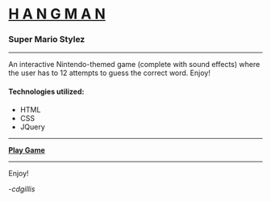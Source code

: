 # [H  A  N  G  M  A  N](https://cdgillis.github.io/word-guess-game/)
### Super Mario Stylez

---

An interactive Nintendo-themed game (complete with sound effects) where the user has to 12 attempts to guess the correct word. Enjoy!

#### Technologies utilized: 

* HTML 
* CSS
* JQuery

---

**[Play Game](https://cdgillis.github.io/word-guess-game/)**

---

Enjoy!

-*cdgillis*
